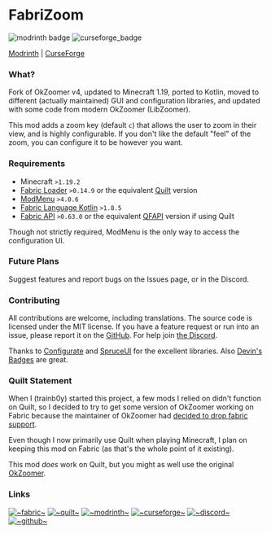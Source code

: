 # FabriZoom
![modrinth badge](https://modrinth-utils.vercel.app/api/badge/downloads?logo=true&style=flat&id=pNFKDyna)
![curseforge_badge](https://cf.way2muchnoise.eu/676845.svg)

[Modrinth](https://modrinth.com/mod/fabrizoom/) | [CurseForge](https://www.curseforge.com/minecraft/mc-mods/fabrizoom)

### What? 
Fork of OkZoomer v4, updated to Minecraft 1.19, ported to Kotlin, moved to different (actually maintained) GUI and configuration libraries, and updated with some code from modern OkZoomer (LibZoomer).

This mod adds a zoom key (default `c`) that allows the user to zoom in their view, and is highly configurable.
If you don't like the default "feel" of the zoom, you can configure it to be however you want.

### Requirements
- Minecraft `>1.19.2`
- [Fabric Loader](https://fabricmc.net/) `>0.14.9` or the equivalent [Quilt](https://quiltmc.org/) version
- [ModMenu](https://github.com/TerraformersMC/ModMenu) `>4.0.6`
- [Fabric Language Kotlin](https://github.com/FabricMC/fabric-language-kotlin) `>1.8.5`
- [Fabric API](https://modrinth.com/mod/fabric-api) `>0.63.0` or the equivalent [QFAPI](https://modrinth.com/mod/qsl) version if using Quilt

Though not strictly required, ModMenu is the only way to access the configuration UI.

### Future Plans

Suggest features and report bugs on the Issues page, or in the Discord.

### Contributing
All contributions are welcome, including translations. The source code is licensed under the MIT license.
If you have a feature request or run into an issue, please report it on the [GitHub](https://github.com/trainb0y/FabriZoom). For help join [the Discord](https://discord.gg/PPCvtMTXvP).

Thanks to [Configurate](https://github.com/SpongePowered/Configurate) and [SpruceUI](https://github.com/LambdAurora/SpruceUI) for the excellent libraries. 
Also [Devin's Badges](https://github.com/intergrav/devins-badges) are great.
### Quilt Statement
When I (trainb0y) started this project, a few mods I relied on didn't function on Quilt, so I decided to try to get some version of OkZoomer working on Fabric because the maintainer of OkZoomer had [decided to drop fabric support](https://gist.github.com/EnnuiL/79885a99e5c908010fa5eca527590b98).

Even though I now primarily use Quilt when playing Minecraft, I plan on keeping this mod on Fabric (as that's the whole point of it existing).

This mod *does* work on Quilt, but you might as well use the original [OkZoomer](https://github.com/EnnuiL/OkZoomer).

### Links
[![~fabric~](https://raw.githubusercontent.com/intergrav/devins-badges/main/badges/fabric_64h.png)](https://modrinth.com/mod/fabrizoom/)
[![~quilt~](https://raw.githubusercontent.com/intergrav/devins-badges/main/badges/quilt_64h.png)](https://modrinth.com/mod/fabrizoom/)
[![~modrinth~](https://raw.githubusercontent.com/intergrav/devins-badges/main/badges/modrinth_64h.png)](https://modrinth.com/mod/fabrizoom/)
[![~curseforge~](https://raw.githubusercontent.com/intergrav/devins-badges/main/badges/curseforge_64h.png)](https://www.curseforge.com/minecraft/mc-mods/fabrizoom)
[![~discord~](https://raw.githubusercontent.com/intergrav/devins-badges/main/badges/discord_64h.png)](https://discord.gg/PPCvtMTXvP)
[![~github~](https://raw.githubusercontent.com/intergrav/devins-badges/main/badges/github-repository_64h.png)](https://github.com/trainb0y/fabrizoom)
